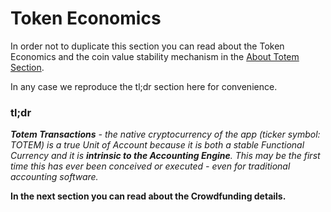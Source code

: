 # Token Economics

In order not to duplicate this section you can read about the Token Economics and the coin value stability mechanism in the [About Totem Section](information/overview-token.md).

In any case we reproduce the tl;dr section here for convenience.

### **tl;dr**

_**Totem Transactions** - the native cryptocurrency of the app (ticker symbol: TOTEM) is a true Unit of Account because it is both a stable Functional Currency and it is **intrinsic to the Accounting Engine**. This may be the first time this has ever been conceived or executed - even for traditional accounting software._

**In the next section you can read about the Crowdfunding details.**